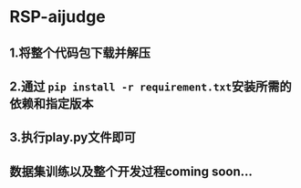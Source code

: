# RSP-aijudge

## 1.将整个代码包下载并解压

## 2.通过 `pip install -r requirement.txt`安装所需的依赖和指定版本

## 3.执行play.py文件即可

## 数据集训练以及整个开发过程coming soon...
